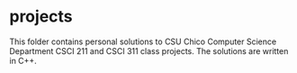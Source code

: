 projects
========

This folder contains personal solutions to CSU Chico Computer Science Department CSCI 211 and CSCI 311 class projects. The solutions are written in C++.
